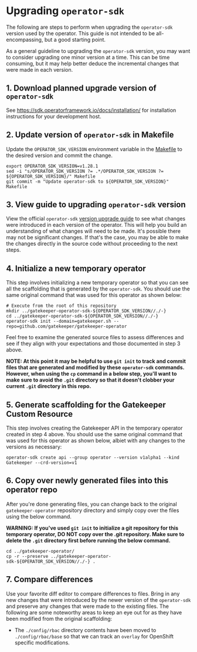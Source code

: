 # Upgrading `operator-sdk`

The following are steps to perform when upgrading the `operator-sdk` version
used by the operator. This guide is not intended to be all-encompassing, but a
good starting point.

As a general guideline to upgrading the `operator-sdk` version, you may want to
consider upgrading one minor version at a time. This can be time consuming, but
it may help better deduce the incremental changes that were made in each
version.

## 1. Download planned upgrade version of `operator-sdk`

See https://sdk.operatorframework.io/docs/installation/ for installation
instructions for your development host.

## 2. Update version of `operator-sdk` in Makefile

Update the `OPERATOR_SDK_VERSION` environment variable in the
[Makefile](../Makefile) to the desired version and commit the change.

```shell
export OPERATOR_SDK_VERSION=v1.28.1
sed -i "s/OPERATOR_SDK_VERSION ?= .*/OPERATOR_SDK_VERSION ?= ${OPERATOR_SDK_VERSION}/" Makefile
git commit -m "Update operator-sdk to ${OPERATOR_SDK_VERSION}" Makefile
```

## 3. View guide to upgrading `operator-sdk` version

View the official `operator-sdk` [version upgrade
guide](https://sdk.operatorframework.io/docs/upgrading-sdk-version/) to see
what changes were introduced in each version of the operator. This will help
you build an understanding of what changes will need to be made. It's possible
there may not be significant changes. If that's the case, you may be able to
make the changes directly in the source code without proceeding to the next
steps.

## 4. Initialize a new temporary operator

This step involves initializing a new temporary operator so that you can see
all the scaffolding that is generated by the `operator-sdk`. You should use the
same original command that was used for this operator as shown below:

```shell
# Execute from the root of this repository
mkdir ../gatekeeper-operator-sdk-${OPERATOR_SDK_VERSION//./-}
cd ../gatekeeper-operator-sdk-${OPERATOR_SDK_VERSION//./-}
operator-sdk init --domain=gatekeeper.sh --repo=github.com/gatekeeper/gatekeeper-operator
```

Feel free to examine the generated source files to assess differences and see
if they align with your expectations and those documented in step 3 above.

**NOTE: At this point it may be helpful to use `git init` to track and commit
files that are generated and modified by these `operator-sdk` commands.
However, when using the `cp` command in a below step, you'll want to make sure
to avoid the `.git` directory so that it doesn't clobber your current `.git`
directory in this repo.**

## 5. Generate scaffolding for the Gatekeeper Custom Resource

This step involves creating the Gatekeeper API in the temporary operator
created in step 4 above. You should use the same original command that was used
for this operator as shown below, albiet with any changes to the versions as
necessary:

```shell
operator-sdk create api --group operator --version v1alpha1 --kind Gatekeeper --crd-version=v1
```

## 6. Copy over newly generated files into this operator repo

After you're done generating files, you can change back to the original
`gatekeeper-operator` repository directory and simply copy over the files using
the below command.

**WARNING: If you've used `git init` to initialize a git
repository for this temporary operator, DO NOT copy over the .git repository.
Make sure to delete the `.git` directory first before running the below command.**

```shell
cd ../gatekeeper-operator/
cp -r --preserve ../gatekeeper-operator-sdk-${OPERATOR_SDK_VERSION//./-} .
```

## 7. Compare differences

Use your favorite diff editor to compare differences to files. Bring in any new
changes that were introduced by the newer version of the `operator-sdk` and
preserve any changes that were made to the existing files. The following are
some noteworthy areas to keep an eye out for as they have been modified from
the original scaffolding:

- The `./config/rbac` directory contents have been moved to
  `./config/rbac/base` so that we can track an `overlay` for OpenShift specific
  modifications.
